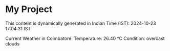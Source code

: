 # My Project

This content is dynamically generated in Indian Time (IST): 2024-10-23 17:04:31 IST


Current Weather in Coimbatore:
Temperature: 26.40 °C
Condition: overcast clouds
